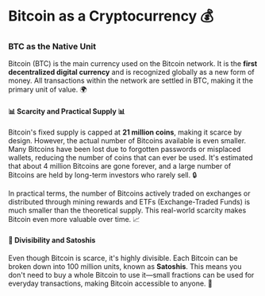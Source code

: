 # Bitcoin as a Cryptocurrency 💰

### BTC as the Native Unit 

Bitcoin (BTC) is the main currency used on the Bitcoin network. It is the **first decentralized digital currency** and is recognized globally as a new form of money. All transactions within the network are settled in BTC, making it the primary unit of value. 🌍

#### 📊 Scarcity and Practical Supply 📊

Bitcoin's fixed supply is capped at **21 million coins**, making it scarce by design. However, the actual number of Bitcoins available is even smaller. Many Bitcoins have been lost due to forgotten passwords or misplaced wallets, reducing the number of coins that can ever be used. It's estimated that about 4 million Bitcoins are gone forever, and a large number of Bitcoins are held by long-term investors who rarely sell. 🔒

In practical terms, the number of Bitcoins actively traded on exchanges or distributed through mining rewards and ETFs (Exchange-Traded Funds) is much smaller than the theoretical supply. This real-world scarcity makes Bitcoin even more valuable over time. 📈

#### 🔢 Divisibility and Satoshis 

Even though Bitcoin is scarce, it's highly divisible. Each Bitcoin can be broken down into 100 million units, known as **Satoshis**. This means you don't need to buy a whole Bitcoin to use it—small fractions can be used for everyday transactions, making Bitcoin accessible to anyone. 🔬
